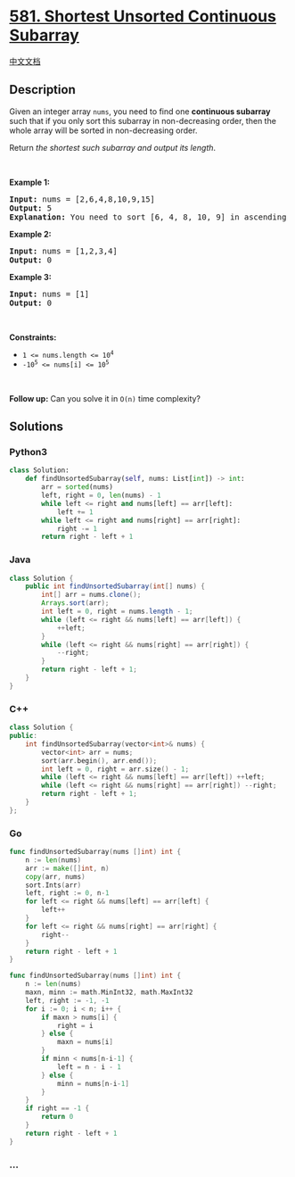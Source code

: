 # [581. Shortest Unsorted Continuous Subarray](https://leetcode.com/problems/shortest-unsorted-continuous-subarray)

[中文文档](/solution/0500-0599/0581.Shortest%20Unsorted%20Continuous%20Subarray/README.md)

## Description

<p>Given an integer array <code>nums</code>, you need to find one <b>continuous subarray</b> such that if you only sort this subarray in non-decreasing order, then the whole array will be sorted in non-decreasing order.</p>

<p>Return <em>the shortest such subarray and output its length</em>.</p>

<p>&nbsp;</p>
<p><strong class="example">Example 1:</strong></p>

<pre>
<strong>Input:</strong> nums = [2,6,4,8,10,9,15]
<strong>Output:</strong> 5
<strong>Explanation:</strong> You need to sort [6, 4, 8, 10, 9] in ascending order to make the whole array sorted in ascending order.
</pre>

<p><strong class="example">Example 2:</strong></p>

<pre>
<strong>Input:</strong> nums = [1,2,3,4]
<strong>Output:</strong> 0
</pre>

<p><strong class="example">Example 3:</strong></p>

<pre>
<strong>Input:</strong> nums = [1]
<strong>Output:</strong> 0
</pre>

<p>&nbsp;</p>
<p><strong>Constraints:</strong></p>

<ul>
	<li><code>1 &lt;= nums.length &lt;= 10<sup>4</sup></code></li>
	<li><code>-10<sup>5</sup> &lt;= nums[i] &lt;= 10<sup>5</sup></code></li>
</ul>

<p>&nbsp;</p>
<strong>Follow up:</strong> Can you solve it in <code>O(n)</code> time complexity?

## Solutions

<!-- tabs:start -->

### **Python3**

```python
class Solution:
    def findUnsortedSubarray(self, nums: List[int]) -> int:
        arr = sorted(nums)
        left, right = 0, len(nums) - 1
        while left <= right and nums[left] == arr[left]:
            left += 1
        while left <= right and nums[right] == arr[right]:
            right -= 1
        return right - left + 1
```

### **Java**

```java
class Solution {
    public int findUnsortedSubarray(int[] nums) {
        int[] arr = nums.clone();
        Arrays.sort(arr);
        int left = 0, right = nums.length - 1;
        while (left <= right && nums[left] == arr[left]) {
            ++left;
        }
        while (left <= right && nums[right] == arr[right]) {
            --right;
        }
        return right - left + 1;
    }
}
```

### **C++**

```cpp
class Solution {
public:
    int findUnsortedSubarray(vector<int>& nums) {
        vector<int> arr = nums;
        sort(arr.begin(), arr.end());
        int left = 0, right = arr.size() - 1;
        while (left <= right && nums[left] == arr[left]) ++left;
        while (left <= right && nums[right] == arr[right]) --right;
        return right - left + 1;
    }
};
```

### **Go**

```go
func findUnsortedSubarray(nums []int) int {
	n := len(nums)
	arr := make([]int, n)
	copy(arr, nums)
	sort.Ints(arr)
	left, right := 0, n-1
	for left <= right && nums[left] == arr[left] {
		left++
	}
	for left <= right && nums[right] == arr[right] {
		right--
	}
	return right - left + 1
}
```

```go
func findUnsortedSubarray(nums []int) int {
	n := len(nums)
	maxn, minn := math.MinInt32, math.MaxInt32
	left, right := -1, -1
	for i := 0; i < n; i++ {
		if maxn > nums[i] {
			right = i
		} else {
			maxn = nums[i]
		}
		if minn < nums[n-i-1] {
			left = n - i - 1
		} else {
			minn = nums[n-i-1]
		}
	}
	if right == -1 {
		return 0
	}
	return right - left + 1
}
```

### **...**

```

```

<!-- tabs:end -->

